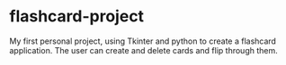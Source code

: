 # flashcard-project
My first personal project, using Tkinter and python to create a flashcard application. The user can create and delete cards and flip through them.

